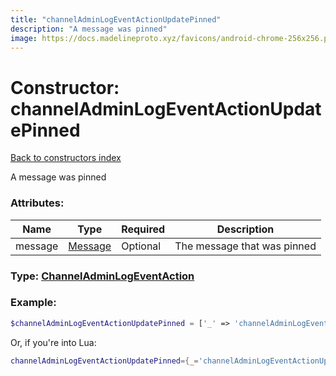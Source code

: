 ```yaml
---
title: "channelAdminLogEventActionUpdatePinned"
description: "A message was pinned"
image: https://docs.madelineproto.xyz/favicons/android-chrome-256x256.png
---
```

# Constructor: channelAdminLogEventActionUpdatePinned  
[Back to constructors index](index.md)



A message was pinned

### Attributes:

| Name     |    Type       | Required | Description |
|----------|---------------|----------|-------------|
|message|[Message](../types/Message.md) | Optional|The message that was pinned|



### Type: [ChannelAdminLogEventAction](../types/ChannelAdminLogEventAction.md)


### Example:

```php
$channelAdminLogEventActionUpdatePinned = ['_' => 'channelAdminLogEventActionUpdatePinned', 'message' => Message];
```  


Or, if you're into Lua:

```lua
channelAdminLogEventActionUpdatePinned={_='channelAdminLogEventActionUpdatePinned', message=Message}

```


